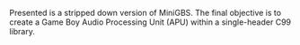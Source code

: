Presented is a stripped down version of MiniGBS. The final objective is to
create a Game Boy Audio Processing Unit (APU) within a single-header C99
library.
